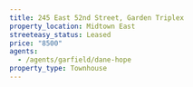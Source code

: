 ```yaml
---
title: 245 East 52nd Street, Garden Triplex
property_location: Midtown East
streeteasy_status: Leased
price: "8500"
agents:
  - /agents/garfield/dane-hope
property_type: Townhouse
---
```

